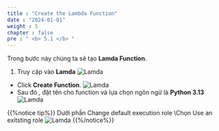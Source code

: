 ```yaml
---
title : "Create the Lambda Function"
date : "2024-01-01"
weight : 5 
chapter : false
pre : " <b> 5.1 </b> "
---
```


Trong bước này chúng ta sẽ tạo **Lamda Function**.

 1. Truy cập vào **Lamda** 
![Lamda](/images/WS/Lamda/Lamda.png)
  + Click **Create Function**.
  ![Lamda](/images/WS/Lamda/LamdaCreate.png)
  + Sau đó , đặt tên cho function và lựa chọn ngôn ngữ là **Python 3.13**
  ![Lamda](/images/WS/Lamda/LamdaFunc.png)
  

 
{{%notice tip%}}
Dưới phần Change default execution role
\Chọn Use an exitsting role
![Lamda](/images/WS/Lamda/SelectRole.png)
{{%/notice%}}



